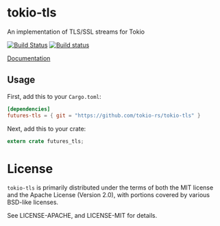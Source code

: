 # tokio-tls

An implementation of TLS/SSL streams for Tokio

[![Build Status](https://travis-ci.org/tokio-rs/tokio-tls.svg?branch=master)](https://travis-ci.org/alexcrichton/tokio-tls)
[![Build status](https://ci.appveyor.com/api/projects/status/iiut5d2mts6bt5g1?svg=true)](https://ci.appveyor.com/project/alexcrichton/tokio-tls)

[Documentation](http://tokio-rs.com/tokio-tls/futures_tls)

## Usage

First, add this to your `Cargo.toml`:

```toml
[dependencies]
futures-tls = { git = "https://github.com/tokio-rs/tokio-tls" }
```

Next, add this to your crate:

```rust
extern crate futures_tls;
```

# License

`tokio-tls` is primarily distributed under the terms of both the MIT license
and the Apache License (Version 2.0), with portions covered by various BSD-like
licenses.

See LICENSE-APACHE, and LICENSE-MIT for details.

